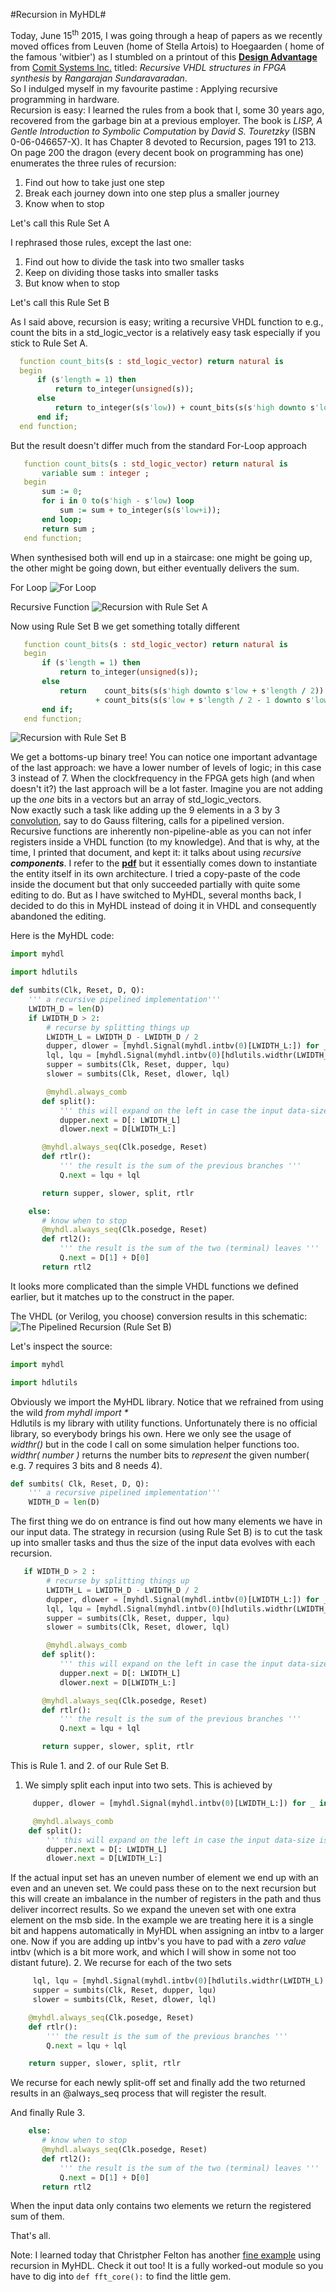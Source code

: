 #Recursion in MyHDL#

Today, June 15<sup>th</sup> 2015, I was going through a heap of papers as we recently moved offices 
from Leuven (home of Stella Artois) to Hoegaarden ( home of the famous 'witbier') 
as I stumbled on a printout of this [**Design Advantage**](http://www.comit.com/dav4n3.pdf) from [Comit Systems Inc.](http://www.comit.com)
titled: _Recursive VHDL structures in FPGA synthesis_ by _Rangarajan Sundaravaradan_.  
So I indulged myself in my favourite pastime : Applying recursive programming in hardware.  
Recursion is easy: I learned the rules from a book that I, some 30 years ago, recovered from the garbage bin at a previous employer. 
The book is _LISP, A Gentle Introduction to Symbolic Computation_ by _David S. Touretzky_ (ISBN 0-06-046657-X). 
It has Chapter 8 devoted to Recursion, pages 191 to 213. 
On page 200 the dragon (every decent book on programming has one) enumerates the three rules of recursion:  
   1. Find out how to take just one step
   2. Break each journey down into one step plus a smaller journey
   3. Know when to stop  
   
Let's call this Rule Set A

I rephrased those rules, except the last one:  
   1. Find out how to divide the task into two smaller tasks
   2. Keep on dividing those tasks into smaller tasks
   3. But know when to stop  
   
Let's call this Rule Set B
   
As I said above, recursion is easy; writing a recursive VHDL function to e.g., count the bits in a std_logic_vector is a relatively
 easy task especially if you stick to Rule Set A. 
 
  ``` VHDL
 	function count_bits(s : std_logic_vector) return natural is
	begin
		if (s'length = 1) then
			return to_integer(unsigned(s));
		else
			return to_integer(s(s'low)) + count_bits(s(s'high downto s'low + 1));
		end if;
	end function;
 ```
 
 But the result doesn't differ much from the standard For-Loop approach
 
 ``` VHDL
 	function count_bits(s : std_logic_vector) return natural is
 		variable sum : integer ;
	begin
		sum := 0;
		for i in 0 to(s'high - s'low) loop
			sum := sum + to_integer(s(s'low+i));
		end loop;
		return sum ;		
	end function;
 ```
 
 When synthesised both will end up in a staircase: one might be going up, the other might be going down, but either eventually delivers the sum.
 
 For Loop
 ![For Loop](countbits-for-loop.png)
 
 Recursive Function
 ![Recursion with Rule Set A](countbits-recursive-A.png)
 
 Now using Rule Set B we get something totally different
 
 ``` VHDL
 	function count_bits(s : std_logic_vector) return natural is
	begin
		if (s'length = 1) then
			return to_integer(unsigned(s));
		else
			return 	  count_bits(s(s'high downto s'low + s'length / 2)) 
					+ count_bits(s(s'low + s'length / 2 - 1 downto s'low));
		end if;
	end function;
 ```
 
![Recursion with Rule Set B](countbits-recursive-B-cropped.png/)

We get a bottoms-up binary tree!
You can notice one important advantage of the last approach: we have a lower number of levels of logic; in this case 3 instead of 7.
When the clockfrequency in the FPGA gets high (and when doesn't it?) the last approach will be a lot faster. Imagine you are not adding up the _one_ bits in a vectors but an array of std_logic_vectors.  
Now exactly such a task like adding up the 9 elements in a 3 by 3 [convolution](http://docs.gimp.org/en/plug-in-convmatrix.html), say to do Gauss filtering, calls for a pipelined version.
Recursive functions are inherently non-pipeline-able as you can not infer registers inside a VHDL function (to my knowledge).
And that is why, at the time, I printed that document, and kept it: it talks about using _recursive **components**_. I refer to the [**pdf**](http://www.comit.com/dav4n3.pdf) but it essentially comes down to instantiate the entity itself in its own architecture.
I tried a copy-paste of the code inside the document but that only succeeded partially with quite some editing to do. 
But as I have switched to MyHDL, several months back, I decided to do this in MyHDL instead of doing it in VHDL and consequently abandoned the editing.

Here is the MyHDL code:
```python
import myhdl

import hdlutils

def sumbits(Clk, Reset, D, Q):
    ''' a recursive pipelined implementation'''
    LWIDTH_D = len(D)
	if LWIDTH_D > 2:
        # recurse by splitting things up
        LWIDTH_L = LWIDTH_D - LWIDTH_D / 2
        dupper, dlower = [myhdl.Signal(myhdl.intbv(0)[LWIDTH_L:]) for _ in range(2)]
        lql, lqu = [myhdl.Signal(myhdl.intbv(0)[hdlutils.widthr(LWIDTH_L):]) for _ in range(2)]
        supper = sumbits(Clk, Reset, dupper, lqu)
        slower = sumbits(Clk, Reset, dlower, lql)

		@myhdl.always_comb
       def split():
           ''' this will expand on the left in case the input data-size is uneven '''
           dupper.next = D[: LWIDTH_L]
           dlower.next = D[LWIDTH_L:]

       @myhdl.always_seq(Clk.posedge, Reset)
       def rtlr():
           ''' the result is the sum of the previous branches '''
           Q.next = lqu + lql

       return supper, slower, split, rtlr

    else:
	   # know when to stop
       @myhdl.always_seq(Clk.posedge, Reset)
       def rtl2():
           ''' the result is the sum of the two (terminal) leaves '''
           Q.next = D[1] + D[0]
       return rtl2

``` 

It looks more complicated than the simple VHDL functions we defined earlier, but it matches up to the construct in the paper.

The VHDL (or Verilog, you choose) conversion results in this schematic:
![The Pipelined Recursion (Rule Set B)](/sumbits-recursive-B-pipelined-no-enable-cropped.png/)

Let's inspect the source:

```python
import myhdl

import hdlutils
```

Obviously we import the MyHDL library. Notice that we refrained from using the wild _from myhdl import *_  
Hdlutils is my library with utility functions. Unfortunately there is no official library, so everybody brings his own.
Here we only see the usage of _widthr()_ but in the code I call on some simulation helper functions too.
_widthr( number )_ returns the number bits to _represent_ the given number( e.g. 7 requires 3 bits and 8 needs 4).

```python
def sumbits( Clk, Reset, D, Q):
    ''' a recursive pipelined implementation'''
    WIDTH_D = len(D)
```

The first thing we do on entrance is find out how many elements we have in our input data.
The strategy in recursion (using Rule Set B) is to cut the task up into smaller tasks and thus the size of the input data evolves with each recursion.

```python
   if WIDTH_D > 2 :
        # recurse by splitting things up
        LWIDTH_L = LWIDTH_D - LWIDTH_D / 2
        dupper, dlower = [myhdl.Signal(myhdl.intbv(0)[LWIDTH_L:]) for _ in range(2)]
        lql, lqu = [myhdl.Signal(myhdl.intbv(0)[hdlutils.widthr(LWIDTH_L):]) for _ in range(2)]
        supper = sumbits(Clk, Reset, dupper, lqu)
        slower = sumbits(Clk, Reset, dlower, lql)

		@myhdl.always_comb
       def split():
           ''' this will expand on the left in case the input data-size is uneven '''
           dupper.next = D[: LWIDTH_L]
           dlower.next = D[LWIDTH_L:]

       @myhdl.always_seq(Clk.posedge, Reset)
       def rtlr():
           ''' the result is the sum of the previous branches '''
           Q.next = lqu + lql

       return supper, slower, split, rtlr

```
This is Rule 1. and 2. of our Rule Set B.  
   1. We simply split each input into two sets. This is achieved by
   
   ```python
        dupper, dlower = [myhdl.Signal(myhdl.intbv(0)[LWIDTH_L:]) for _ in range(2)]

		@myhdl.always_comb
       def split():
           ''' this will expand on the left in case the input data-size is uneven '''
           dupper.next = D[: LWIDTH_L]
           dlower.next = D[LWIDTH_L:]

   ```
   If the actual input set has an uneven number of element we end up with an even and an uneven set. 
   We could pass these on to the next recursion but this will create an imbalance in the number of registers in the path and thus deliver incorrect results.
   So we expand the uneven set with one extra element on the msb side. In the example we are treating here it is a single bit and happens automatically in MyHDL
   when assigning an intbv to a larger one. Now if you are adding up intbv's you have to pad with a _zero value_ intbv (which is a bit more work,
   and which I will show in some not too distant future).
   2. We recurse for each of the two sets
   ```python
        lql, lqu = [myhdl.Signal(myhdl.intbv(0)[hdlutils.widthr(LWIDTH_L):]) for _ in range(2)]
        supper = sumbits(Clk, Reset, dupper, lqu)
        slower = sumbits(Clk, Reset, dlower, lql)

       @myhdl.always_seq(Clk.posedge, Reset)
       def rtlr():
           ''' the result is the sum of the previous branches '''
           Q.next = lqu + lql

       return supper, slower, split, rtlr     
   ```
   We recurse for each newly split-off set and finally add the two returned results in an @always_seq process that will register the result.   

And finally Rule 3.
```python
    else:
	   # know when to stop
       @myhdl.always_seq(Clk.posedge, Reset)
       def rtl2():
           ''' the result is the sum of the two (terminal) leaves '''
           Q.next = D[1] + D[0]
       return rtl2
``` 
When the input data only contains two elements we return the registered sum of them.  

That's all.

Note: I learned today that Christpher Felton has another [fine example](https://bitbucket.org/cfelton/examples/src/f3383e14f18a57852e17c10ee4cd316fbfafbf85/rfft/rfft.py?at=default) 
using recursion in MyHDL. Check it out too!
It is a fully worked-out module so you have to dig into ```def fft_core():``` to find the little gem.

